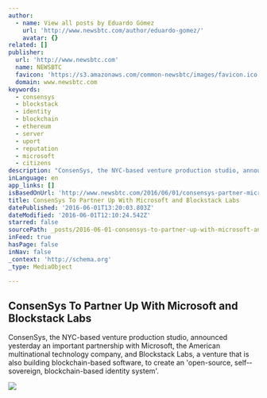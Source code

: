 ```yaml
---
author:
  - name: View all posts by Eduardo Gómez
    url: 'http://www.newsbtc.com/author/eduardo-gomez/'
    avatar: {}
related: []
publisher:
  url: 'http://www.newsbtc.com'
  name: NEWSBTC
  favicon: 'https://s3.amazonaws.com/common-newsbtc/images/favicon.ico'
  domain: www.newsbtc.com
keywords:
  - consensys
  - blockstack
  - identity
  - blockchain
  - ethereum
  - server
  - uport
  - reputation
  - microsoft
  - citizens
description: "ConsenSys, the NYC-based venture production studio, announced yesterday an important partnership with Microsoft, the American multinational technology company, and Blockstack Labs, a venture that is also building blockchain-based software, to create an 'open­-source, self-­sovereign, blockchain­-based identity system'."
inLanguage: en
app_links: []
isBasedOnUrl: 'http://www.newsbtc.com/2016/06/01/consensys-partner-microsoft-blockstack-labs-build-decentralized-identity-system/'
title: ConsenSys To Partner Up With Microsoft and Blockstack Labs
datePublished: '2016-06-01T13:20:03.803Z'
dateModified: '2016-06-01T12:10:24.542Z'
starred: false
sourcePath: _posts/2016-06-01-consensys-to-partner-up-with-microsoft-and-blockstack-labs.md
inFeed: true
hasPage: false
inNav: false
_context: 'http://schema.org'
_type: MediaObject

---
```

<article style=""><h1>ConsenSys To Partner Up With Microsoft and Blockstack Labs</h1><p>ConsenSys, the NYC-based venture production studio, announced yesterday an important partnership with Microsoft, the American multinational technology company, and Blockstack Labs, a venture that is also building blockchain-based software, to create an 'open­-source, self-­sovereign, blockchain­-based identity system'.</p><img src="http://s3.amazonaws.com/main-newsbtc-images/2016/06/01072038/pexels-photo-45113.jpeg" /></article>